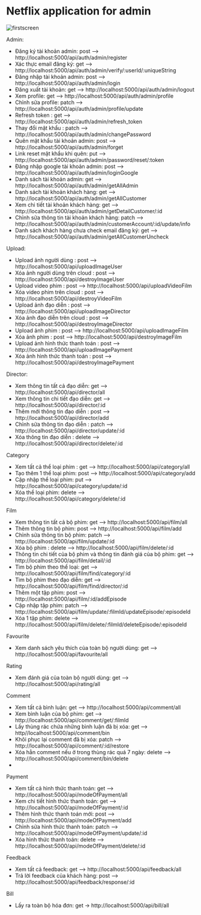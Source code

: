 # Netflix application for admin

![firstscreen](https://user-images.githubusercontent.com/45253067/162468129-7567fc2e-e392-49ba-a2b6-acc5b7034036.gif)

Admin:
- Đăng ký tài khoản admin: post --> http://localhost:5000/api/auth/admin/register
- Xác thực email đăng ký: get --> http://localhost:5000/api/auth/admin/verify/:userId/:uniqueString
- Đăng nhập tài khoản admin: post --> http://localhost:5000/api/auth/admin/login
- Đăng xuất tài khoản: get --> http://localhost:5000/api/auth/admin/logout
- Xem profile: get --> http://localhost:5000/api/auth/admin/profile
- Chỉnh sửa profile: patch --> http://localhost:5000/api/auth/admin/profile/update
- Refresh token : get --> http://localhost:5000/api/auth/admin/refresh_token
- Thay đổi mật khẩu : patch --> http://localhost:5000/api/auth/admin/changePassword
- Quên mật khẩu tài khoản admin: post --> http://localhost:5000/api/auth/admin/forget
- Link reset mật khẩu khi quên: put --> http://localhost:5000/api/auth/admin/password/reset/:token
- Đăng nhập google tài khoản admin: post --> http://localhost:5000/api/auth/admin/loginGoogle
- Danh sách tài khoản admin: get --> http://localhost:5000/api/auth/admin/getAllAdmin
- Danh sách tài khoản khách hàng: get --> http://localhost:5000/api/auth/admin/getAllCustomer
- Xem chi tiết tài khoản khách hàng: get --> http://localhost:5000/api/auth/admin/getDetailCustomer/:id
- Chỉnh sửa thông tin tài khoản khách hàng: patch --> http://localhost:5000/api/auth/admin/customerAccount/:id/update/info
- Danh sách khách hàng chưa check email đăng ký: get --> http://localhost:5000/api/auth/admin/getAllCustomerUncheck

Upload:
- Upload ảnh người dùng : post --> http://localhost:5000/api/uploadImageUser
- Xóa ảnh người dùng trên cloud : post --> http://localhost:5000/api/destroyImageUser
- Upload video phim : post --> http://localhost:5000/api/uploadVideoFilm
- Xóa video phim trên cloud : post --> http://localhost:5000/api/destroyVideoFilm
- Upload ảnh đạo diễn : post --> http://localhost:5000/api/uploadImageDirector
- Xóa ảnh đạo diễn trên cloud : post --> http://localhost:5000/api/destroyImageDirector
- Upload ảnh phim : post --> http://localhost:5000/api/uploadImageFilm
- Xóa ảnh phim : post --> http://localhost:5000/api/destroyImageFilm
- Upload ảnh hình thức thanh toán : post --> http://localhost:5000/api/uploadImagePayment
- Xóa ảnh hình thức thanh toán : post --> http://localhost:5000/api/destroyImagePayment

Director:
- Xem thông tin tất cả đạo diễn: get --> http://localhost:5000/api/director/all
- Xem thông tin chi tiết đạo diễn: get --> http://localhost:5000/api/director/:id
- Thêm mới thông tin đạo diễn : post --> http://localhost:5000/api/director/add
- Chỉnh sửa thông tin đạo diễn : patch --> http://localhost:5000/api/director/update/:id
- Xóa thông tin đạo diễn : delete --> http://localhost:5000/api/director/delete/:id

Category
- Xem tất cả thể loại phim : get --> http://localhost:5000/api/category/all
- Tạo thêm 1 thể loại phim: post --> http://localhost:5000/api/category/add
- Cập nhập thể loại phim: put --> http://localhost:5000/api/category/update/:id
- Xóa thể loại phim: delete --> http://localhost:5000/api/category/delete/:id

Film
- Xem thông tin tất cả bộ phim: get --> http://localhost:5000/api/film/all
- Thêm thông tin bộ phim: post --> http://localhost:5000/api/film/add
- Chỉnh sửa thông tin bộ phim: patch --> http://localhost:5000/api/film/update/:id
- Xóa bộ phim : delete --> http://localhost:5000/api/film/delete/:id
- Thông tin chi tiết của bộ phim và thông tin đánh giá của bộ phim: get --> http://localhost:5000/api/film/detail/:id
- Tìm bộ phim theo thể loại: get --> http://localhost:5000/api/film/find/category/:id
- Tìm bộ phim theo đạo diễn: get --> http://localhost:5000/api/film/find/director/:id
- Thêm một tập phim: post --> http://localhost:5000/api/film/:id/addEpisode
- Cập nhập tập phim: patch --> http://localhost:5000/api/film/update/:filmId/updateEpisode/:episodeId
- Xóa 1 tập phim: delete --> http://localhost:5000/api/film/delete/:filmId/deleteEpisode/:episodeId

Favourite
- Xem danh sách yêu thích của toàn bộ người dùng: get --> http://localhost:5000/api/favourite/all

Rating
- Xem đánh giá của toàn bộ người dùng: get --> http://localhost:5000/api/rating/all

Comment
- Xem tất cả bình luận: get --> http://localhost:5000/api/comment/all
- Xem bình luận của bộ phim: get --> http://localhost:5000/api/comment/get/:filmId
- Lấy thùng rác chứa những bình luận đã bị xóa: get --> http//localhost:5000/api/comment/bin
- Khôi phục lại comment đã bị xóa: patch --> http://localhost:5000/api/comment/:id/restore
- Xóa hẳn comment nếu ở trong thùng rác quá 7 ngày: delete --> http://localhost:5000/api/comment/bin/delete
- 
Payment
- Xem tất cả hình thức thanh toán: get --> http://localhost:5000/api/modeOfPayment/all
- Xem chi tiết hình thức thanh toán: get --> http://localhost:5000/api/modeOfPayment/:id
- Thêm hình thức thanh toán mới: post --> http://localhost:5000/api/modeOfPayment/add
- Chỉnh sửa hình thức thanh toán: patch --> http://localhost:5000/api/modeOfPayment/update/:id
- Xóa hình thức thanh toán: delete --> http://localhost:5000/api/modeOfPayment/delete/:id

Feedback
- Xem tất cả feedback: get --> http://localhost:5000/api/feedback/all
- Trả lời feedback của khách hàng: post --> http://localhost:5000/api/feedback/response/:id

Bill
- Lấy ra toàn bộ hóa đơn: get -> http://localhost:5000/api/bill/all
